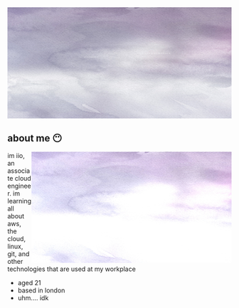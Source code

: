 <img src="banner.png" height="250" width="1500">

<div align="center">
  <h2 align="left">about me 😶‍</h2>
  <img align="right" src="banner2.png" height="250" width="450">
  <p align="left">im iio, an associate cloud engineer. im learning all about aws, the cloud, linux, git, and other technologies that are used at my workplace</p>
  <ul align="left">
    <li> aged 21</li>
    <li> based in london</li>
    <li> uhm.... idk</li>
  </ul>
</div>
